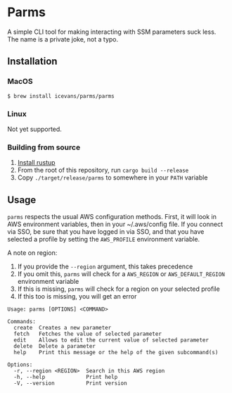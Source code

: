 # Parms

A simple CLI tool for making interacting with SSM parameters suck less. The name is a private joke, not a typo.

## Installation

### MacOS

`$ brew install icevans/parms/parms`

### Linux

Not yet supported.

### Building from source

1. [Install rustup](https://rustup.rs)
2. From the root of this repository, run `cargo build --release`
3. Copy `./target/release/parms` to somewhere in your `PATH` variable

## Usage

`parms` respects the usual AWS configuration methods. First, it will look in
AWS environment variables, then in your ~/.aws/config file. If you connect via
SSO, be sure that you have logged in via SSO, and that you have selected a profile
by setting the `AWS_PROFILE` environment variable.

A note on region:

1. If you provide the `--region` argument, this takes precedence
2. If you omit this, `parms` will check for a `AWS_REGION` or `AWS_DEFAULT_REGION` environment variable
3. If this is missing, `parms` will check for a region on your selected profile
4. If this too is missing, you will get an error

```
Usage: parms [OPTIONS] <COMMAND>

Commands:
  create  Creates a new parameter
  fetch   Fetches the value of selected parameter
  edit    Allows to edit the current value of selected parameter
  delete  Delete a parameter
  help    Print this message or the help of the given subcommand(s)

Options:
  -r, --region <REGION>  Search in this AWS region
  -h, --help             Print help
  -V, --version          Print version
```

